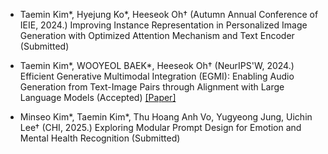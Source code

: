 - Taemin Kim*, Hyejung Ko*, Heeseok Oh† (Autumn Annual Conference of IEIE, 2024.) Improving Instance Representation in Personalized Image Generation with
Optimized Attention Mechanism and Text Encoder (Submitted)

- Taemin Kim*, WOOYEOL BAEK*, Heeseok Oh† (NeurIPS'W, 2024.) Efficient Generative Multimodal Integration (EGMI): Enabling Audio Generation from Text-Image Pairs through Alignment with Large Language Models (Accepted) [[Paper]](https://openreview.net/forum?id=5fWY2ZlsKj)

- Minseo Kim*, Taemin Kim*, Thu Hoang Anh Vo, Yugyeong Jung, Uichin Lee† (CHI, 2025.) Exploring Modular Prompt Design for Emotion and Mental Health Recognition (Submitted)
